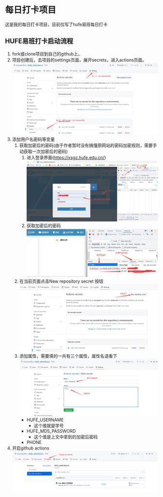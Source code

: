 # 每日打卡项目
这是我的每日打卡项目，目前仅写了hufe易班每日打卡

## HUFE易班打卡启动流程
1. fork或clone项目到自己的github上。
2. 项目创建后，去项目的settings页面，展开secrets，进入actions页面。![第二步图片](/images/enter_secrets_actions.jpg)
3. 添加用户名密码等变量
   1. 获取加密后的密码(由于作者暂时没有搞懂原网站的密码加密规则，需要手动获取一次加密后的密码)
      1. 进入登录界面(https://xsgz.hufe.edu.cn/) ![进入登录界面](/images/hufe_login.jpg)
      2. 获取加密后的密码 ![获取加密后密码](/images/get_md5_pw.jpg) 
   2. 在当前页面点击New repository secret 按钮![点击nrs](/images/click_nrs.jpg)
   3. 添加属性，需要填的一共有三个属性，属性名请看下 ![添加新属性](/images/add_new_secret.jpg)
      - HUFE_USERNAME
        - 这个值就是学号
      - HUFE_MD5_PASSWORD
        - 这个值是上文中拿到的加密后密码 
      - PHONE
4. 开启github actions ![开启actions](/images/start_actions.jpg)